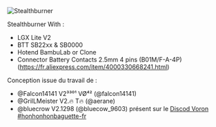 <picture>
 <img alt="Stealthburner" src="images/Image000.png">
</picture>

Stealthburner With :
 - LGX Lite V2
 - BTT SB22xx & SB0000
 - Hotend BambuLab or Clone
 - Connector Battery Contacts 2.5mm 4 pins (B01M/F-A-4P) (https://fr.aliexpress.com/item/4000330668241.html)

Conception issue du travail de :
 - @Falcon14141 V2³³⁰¹ VØ⁴² (@falcon14141)
 - @GrilLMeister V2.🔥 T🔥 (@aerane)
 - @bluecrow V2.1298 (@bluecow_9603)
présent sur le [Discod Voron #honhonhonbaguette-fr](https://discord.com/channels/460117602945990666/500407802414628876)
